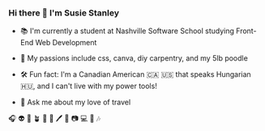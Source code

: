 ### Hi there 👋 I'm Susie Stanley

- 📚 I'm currently a student at Nashville Software School studying Front-End Web Development

- 🐩 My passions include css, canva, diy carpentry, and my 5lb poodle


- 🛠 Fun fact: I'm a Canadian American 🇨🇦 🇺🇸 that speaks Hungarian 🇭🇺, and I can't live with my power tools! 


- 🚀 Ask me about my love of travel


🎧 👽 🌟 🪴 🍄 📓 🖊 🎨 📷 💻 💾 🎶
